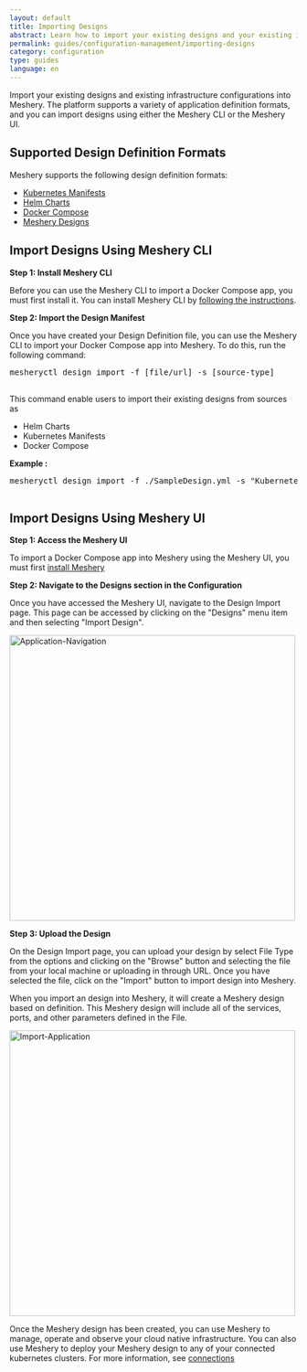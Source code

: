 ```yaml
---
layout: default
title: Importing Designs
abstract: Learn how to import your existing designs and your existing infrastructure configurations into Meshery as you to manage, operate, and observe your cloud native infrastructure more effectively.
permalink: guides/configuration-management/importing-designs
category: configuration
type: guides
language: en
---
```


Import your existing designs and existing infrastructure configurations into Meshery. The platform supports a variety of application definition formats, and you can import designs using either the Meshery CLI or the Meshery UI.

## Supported Design Definition Formats

Meshery supports the following design definition formats:

- [Kubernetes Manifests](https://kubernetes.io/docs/concepts/overview/working-with-objects/kubernetes-objects/)
- [Helm Charts](https://helm.sh/docs/topics/charts/)
- [Docker Compose](https://docs.docker.com/compose/)
- [Meshery Designs](/concepts/logical/designs)

## Import Designs Using Meshery CLI

**Step 1: Install Meshery CLI**

Before you can use the Meshery CLI to import a Docker Compose app, you must first install it. You can install Meshery CLI by [following the instructions]({{site.baseurl}}/installation#install-mesheryctl).

**Step 2: Import the Design Manifest**

Once you have created your Design Definition file, you can use the Meshery CLI to import your Docker Compose app into Meshery. To do this, run the following command:

<pre class="codeblock-pre">
<div class="codeblock"><div class="clipboardjs">mesheryctl design import -f [file/url] -s [source-type]</div></div>
</pre>

This command enable users to import their existing designs from sources as

- Helm Charts
- Kubernetes Manifests
- Docker Compose

**Example :**

<pre class="codeblock-pre">
<div class="codeblock"><div class="clipboardjs">mesheryctl design import -f ./SampleDesign.yml -s "Kubernetes Manifest"</div></div>
</pre>

## Import Designs Using Meshery UI

**Step 1: Access the Meshery UI**

To import a Docker Compose app into Meshery using the Meshery UI, you must first [install Meshery](/installation/quick-start)

**Step 2: Navigate to the Designs section in the Configuration**

Once you have accessed the Meshery UI, navigate to the Design Import page. This page can be accessed by clicking on the "Designs" menu item and then selecting "Import Design".

<a href="{{ site.baseurl }}/assets/img/applications/Menu.png"><img alt="Application-Navigation" style="width:500px;height:auto;" src="{{ site.baseurl }}/assets/img/applications/Menu.png" /></a>

**Step 3: Upload the Design**

On the Design Import page, you can upload your design by select File Type from the options and clicking on the "Browse" button and selecting the file from your local machine or uploading in through URL. Once you have selected the file, click on the "Import" button to import design into Meshery.

When you import an design into Meshery, it will create a Meshery design based on definition. This Meshery design will include all of the services, ports, and other parameters defined in the File.

<a href="{{ site.baseurl }}/assets/img/applications/ImportDesign.png"><img alt="Import-Application" style="width:500px;height:auto;" src="{{ site.baseurl }}/assets/img/applications/ImportDesign.png" /></a>

Once the Meshery design has been created, you can use Meshery to manage, operate and observe your cloud native infrastructure. You can also use Meshery to deploy your Meshery design to any of your connected kubernetes clusters. For more information, see [connections](/installation/kubernetes)

